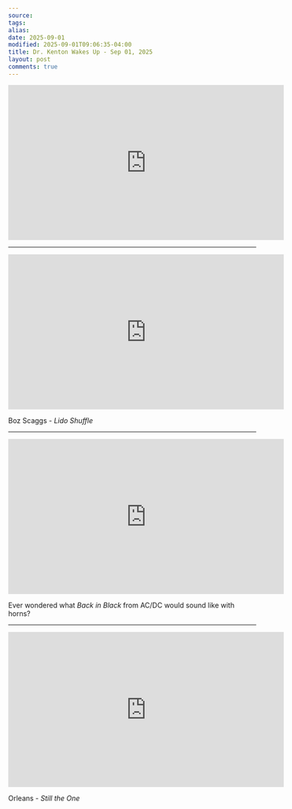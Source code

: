 ```yaml
---
source:
tags:
alias:
date: 2025-09-01
modified: 2025-09-01T09:06:35-04:00
title: Dr. Kenton Wakes Up - Sep 01, 2025
layout: post
comments: true
---
```


  

<iframe width="560" height="315" src="https://www.youtube.com/embed/0cZl-5ONj8U" title="YouTube video player" frameborder="0" allow="accelerometer; autoplay; clipboard-write; encrypted-media; gyroscope; picture-in-picture; web-share" allowfullscreen></iframe>

<!-- <img src="{{site.baseurl}}/images/[REPLACE]" width="560"> -->

---

<iframe width="560" height="315" src="https://www.youtube.com/embed/HQZBaJAngH8?si=xe8DrpKd6fh1D-LQ" title="YouTube video player" frameborder="0" allow="accelerometer; autoplay; clipboard-write; encrypted-media; gyroscope; picture-in-picture; web-share" referrerpolicy="strict-origin-when-cross-origin" allowfullscreen></iframe>

Boz Scaggs - *Lido Shuffle*

---

<iframe width="560" height="315" src="https://www.youtube.com/embed/gpm7pOpp4iE?si=OfMN6EZAu9cyJjAf" title="YouTube video player" frameborder="0" allow="accelerometer; autoplay; clipboard-write; encrypted-media; gyroscope; picture-in-picture; web-share" referrerpolicy="strict-origin-when-cross-origin" allowfullscreen></iframe>

Ever wondered what *Back in Black* from AC/DC would sound like with horns?

---

<iframe width="560" height="315" src="https://www.youtube.com/embed/SdfW_2frXnE?si=lWUUp6HmGe_Eofmb" title="YouTube video player" frameborder="0" allow="accelerometer; autoplay; clipboard-write; encrypted-media; gyroscope; picture-in-picture; web-share" referrerpolicy="strict-origin-when-cross-origin" allowfullscreen></iframe>

Orleans - *Still the One*
